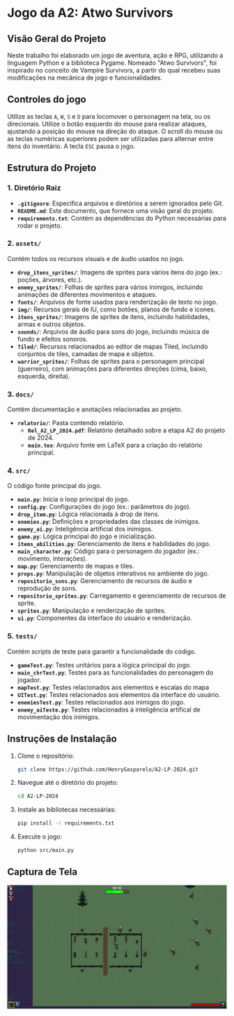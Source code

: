 # Jogo da A2: Atwo Survivors

## Visão Geral do Projeto
Neste trabalho foi elaborado um jogo de aventura, ação e RPG, utilizando a linguagem Python e a biblioteca Pygame. Nomeado "Atwo Survivors", foi inspirado no conceito de Vampire Survivors, a partir do qual recebeu suas modificações na mecânica de jogo e funcionalidades. 

## Controles do jogo
Utilize as teclas `A`, `W`, `S` e `D` para locomover o personagem na tela, ou os direcionais.
Utilize o botão esquerdo do mouse para realizar ataques, ajustando a posição do mouse na direção do ataque.
O scroll do mouse ou as teclas numéricas superiores podem ser utilizadas para alternar entre itens do inventário.
A tecla `ESC` pausa o jogo.


## Estrutura do Projeto

### 1. **Diretório Raiz**
- **`.gitignore`**: Especifica arquivos e diretórios a serem ignorados pelo Git.
- **`README.md`**: Este documento, que fornece uma visão geral do projeto.
- **`requirements.txt`**: Contém as dependências do Python necessárias para rodar o projeto.

### 2. **`assets/`**
Contém todos os recursos visuais e de áudio usados no jogo.
- **`drop_itens_sprites/`**: Imagens de sprites para vários itens do jogo (ex.: poções, árvores, etc.).
- **`enemy_sprites/`**: Folhas de sprites para vários inimigos, incluindo animações de diferentes movimentos e ataques.
- **`fonts/`**: Arquivos de fonte usados para renderização de texto no jogo.
- **`img/`**: Recursos gerais de IU, como botões, planos de fundo e ícones.
- **`itens_sprites/`**: Imagens de sprites de itens, incluindo habilidades, armas e outros objetos.
- **`sounds/`**: Arquivos de áudio para sons do jogo, incluindo música de fundo e efeitos sonoros.
- **`Tiled/`**: Recursos relacionados ao editor de mapas Tiled, incluindo conjuntos de tiles, camadas de mapa e objetos.
- **`warrior_sprites/`**: Folhas de sprites para o personagem principal (guerreiro), com animações para diferentes direções (cima, baixo, esquerda, direita).

### 3. **`docs/`**
Contém documentação e anotações relacionadas ao projeto.

- **`relatorio/`**: Pasta contendo relatório.
  - **`Rel_A2_LP_2024.pdf`**: Relatório detalhado sobre a etapa A2 do projeto de 2024.
  - **`main.tex`**: Arquivo fonte em LaTeX para a criação do relatório principal.

### 4. **`src/`**
O código fonte principal do jogo.

- **`main.py`**: Inicia o loop principal do jogo.
- **`config.py`**: Configurações do jogo (ex.: parâmetros do jogo).
- **`drop_item.py`**: Lógica relacionada à drop de itens.
- **`enemies.py`**: Definições e propriedades das classes de inimigos.
- **`enemy_ai.py`**: Inteligência artificial dos inimigos.
- **`game.py`**: Lógica principal do jogo e inicialização.
- **`items_abilities.py`**: Gerenciamento de itens e habilidades do jogo.
- **`main_character.py`**: Código para o personagem do jogador (ex.: movimento, interações).
- **`map.py`**: Gerenciamento de mapas e tiles.
- **`props.py`**: Manipulação de objetos interativos no ambiente do jogo.
- **`repositorio_sons.py`**: Gerenciamento de recursos de áudio e reprodução de sons.
- **`repositorio_sprites.py`**: Carregamento e gerenciamento de recursos de sprite.
- **`sprites.py`**: Manipulação e renderização de sprites.
- **`ui.py`**: Componentes da interface do usuário e renderização.

### 5. **`tests/`**
Contém scripts de teste para garantir a funcionalidade do código.
- **`gameTest.py`**: Testes unitários para a lógica principal do jogo.
- **`main_chrTest.py`**: Testes para as funcionalidades do personagem do jogador.
- **`mapTest.py`**: Testes relacionados aos elementos e escalas do mapa
- **`UITest.py`**: Testes relacionados aos elementos da interface do usuário.
- **`enemiesTest.py`**: Testes relacionados aos inimigos do jogo.
- **`enemy_aiTeste.py`**: Testes relacionados à inteligência artifical de movimentação dos inimigos.


## Instruções de Instalação
1. Clone o repositório:
   ```bash
   git clone https://github.com/HenryGasparelo/A2-LP-2024.git
   ```
2. Navegue até o diretório do projeto:
   ```bash
   cd A2-LP-2024
   ```
3. Instale as bibliotecas necessárias:
   ```bash
   pip install -r requirements.txt
   ```
4. Execute o jogo:
   ```bash
   python src/main.py
   ```

## Captura de Tela
<div style="text-align: center;">
  <img src="assets\img\tela-jogo.jpeg" alt="Captura de Tela do jogo" width="900"/>
</div> 
